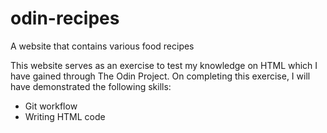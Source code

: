 # odin-recipes
A website that contains various food recipes

This website serves as an exercise to test my knowledge on HTML which I have gained through The Odin Project. On completing this exercise, I will have demonstrated the following skills:

- Git workflow
- Writing HTML code